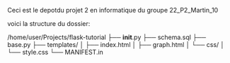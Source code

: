 Ceci est le depotdu projet 2 en informatique du groupe 22_P2_Martin_10

voici la structure du dossier:

/home/user/Projects/flask-tutorial
├── __init__.py
├── schema.sql
├── base.py
├── templates/
│   ├── index.html 
│   ├── graph.html
│   └── css/
│       └── style.css
└── MANIFEST.in


